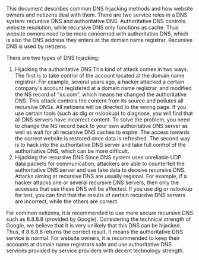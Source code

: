 This document describes common DNS hijacking methods and how website owners and netizens deal with them.
There are two service roles in a DNS system: recursive DNS and authoritative DNS. Authoritative DNS controls website resolution, while recursive DNS only functions as cache. Thus website owners need to be more concerned with authoritative DNS, which is also the DNS address they enters at the domain name registrar. Recursive DNS is used by netizens.

There are two types of DNS hijacking:
1. Hijacking the authoritative DNS
This kind of attack comes in two ways. The first is to take control of the account located at the domain name registrar. For example, several years ago, a hacker attacked a certain company's account registered at a domain name registrar, and modified the NS record of "xx.com", which means he changed the authoritative DNS. This attack controls the content from its source and pollutes all recursive DNSs. All netizens will be directed to the wrong page. If you use certain tools (such as dig or nslookup) to diagnose, you will find that all DNS servers have incorrect content. To solve the problem, you need to change the NS record back to your own authoritative DNS server as well as wait for all recursive DNS caches to expire. The access towards the correct website is restored once data is refreshed. The second way is to hack into the authoritative DNS server and take full control of the authoritative DNS, which can be more difficult.
2. Hijacking the recursive DNS
Since DNS system uses unreliable UDP data packets for communication, attackers are able to counterfeit the authoritative DNS server and use fake data to deceive recursive DNS. Attacks aiming at recursive DNS are usually regional. For example, if a hacker attacks one or several recursive DNS servers, then only the accesses that use these DNS will be affected. If you use dig or nslookup for test, you can find that the results of certain recursive DNS servers are incorrect, while the others are correct.

For common netizens, it is recommended to use more secure recursive DNS such as 8.8.8.8 (provided by Google). Considering the technical strength of Google, we believe that it is very unlikely that this DNS can be hijacked. Thus, if 8.8.8.8 returns the correct result, it means the authoritative DNS service is normal. For website owners, it is recommended to keep their accounts at domain name registrars safe and use authoritative DNS services provided by service providers with decent technology strength.

